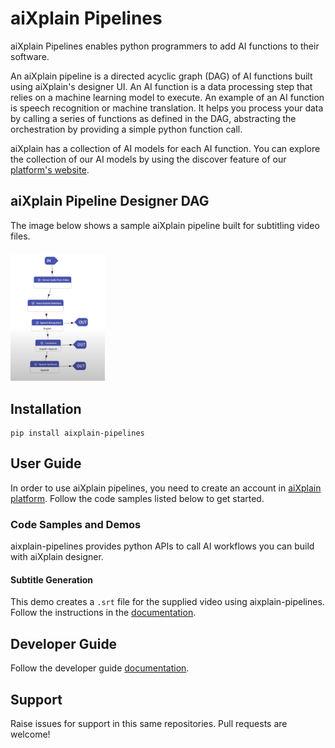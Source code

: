 # aiXplain Pipelines 

aiXplain Pipelines enables python programmers to add AI functions
to their software.

An aiXplain pipeline is a directed acyclic graph (DAG) of AI functions built using aiXplain's designer UI. An AI function is a data processing step that relies on a machine learning model to execute. An example of an AI function is speech recognition or machine translation. It helps you process your data by calling a series of functions as defined in the DAG, abstracting the orchestration by providing a simple python function call.

aiXplain has a collection of AI models for each AI function. You can explore the collection of our AI models by using the discover feature of our [platform's website](https://platform.aixplain.com/).

## aiXplain Pipeline Designer DAG

The image below shows a sample aiXplain pipeline built for subtitling video files.

<img src="docs/assets/designer-subtitling-sample.png" width=30% height=30%>


## Installation

```
pip install aixplain-pipelines
```

## User Guide

In order to use aiXplain pipelines, you need to create an account in [aiXplain platform](https://platform.aixplain.com/). Follow the code samples listed below to get started.

### Code Samples and Demos

aixplain-pipelines provides python APIs to call AI workflows you can build with aiXplain designer. 
#### Subtitle Generation

This demo creates a `.srt` file for the supplied video using aixplain-pipelines. Follow the instructions in the [documentation](docs/samples/subtitle_generator/README.md).

## Developer Guide

Follow the developer guide [documentation](docs/developer_guide.md).

## Support

Raise issues for support in this same repositories.
Pull requests are welcome!
